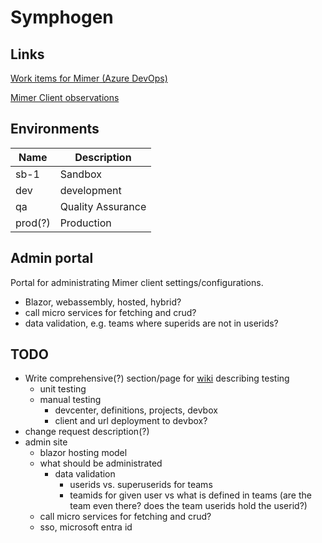 # Symphogen

## Links
[Work items for Mimer (Azure DevOps)](https://symphogenteams.visualstudio.com/Development%20and%20Data%20Engineering/_boards/board/t/Mimer%20Client%20V3/Stories)

[Mimer Client observations](https://symphogen.sharepoint.com/:w:/r/sites/sdm/Shared%20Documents/Mimer/Client_v3/Client_V3_observations.docx?d=wdc97f9bd1fee4c3ca0bfb8e8d163ef17&e=4%3a70492e8351834adea18210a5f57bd04e&sharingv2=true&fromShare=true&at=9&xsdata=MDV8MDJ8Ym8uYXVndXN0ZW5iZXJnLnBhcnRAc2Vydmllci5jb218MjUzYzFiMmM2M2ViNDNhMTRhYTQwOGRkOGM2ZDFlY2Z8Y2MwYTRmZjY5NDU0NGU0Yjg4MWI4NWY0NDhkZWUyZTN8MHwwfDYzODgyMTEyMzgxNDk4NTQ4M3xVbmtub3dufFRXRnBiR1pzYjNkOGV5SkZiWEIwZVUxaGNHa2lPblJ5ZFdVc0lsWWlPaUl3TGpBdU1EQXdNQ0lzSWxBaU9pSlhhVzR6TWlJc0lrRk9Jam9pVFdGcGJDSXNJbGRVSWpveWZRPT18NDAwMDB8fHw%3d&sdata=ck5YK2xEU0RIQmFEOHZRN0pqbEVnSTRPMWJVeWJiTUwvSStlM2YyckFxRT0%3d)

## Environments
| Name | Description | 
|------|-------------|
| sb-1 | Sandbox |
| dev | development |
| qa | Quality Assurance |
| prod(?) | Production |

## Admin portal
Portal for administrating Mimer client settings/configurations.

- Blazor, webassembly, hosted, hybrid?
- call micro services for fetching and crud?
- data validation, e.g. teams where superids are not in userids?


## TODO
- Write comprehensive(?) section/page for [wiki](https://symphogenteams.visualstudio.com/Development%20and%20Data%20Engineering/_wiki/wikis/Development-and-Data-Engineering.wiki/191/Governance-Model-Overview) describing testing
  - unit testing
  - manual testing
    - devcenter, definitions, projects, devbox
    - client and url deployment to devbox?
- change request description(?)
- admin site
  - blazor hosting model
  - what should be administrated
    - data validation
      - userids vs. superuserids for teams
      - teamids for given user vs what is defined in teams (are the team even there? does the team userids hold the userid?)
  - call micro services for fetching and crud?
  - sso, microsoft entra id
